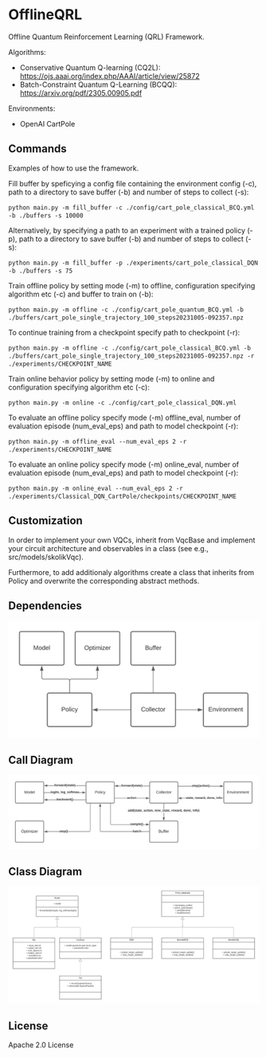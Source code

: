 # OfflineQRL
Offline Quantum Reinforcement Learning (QRL) Framework.

Algorithms:
- Conservative Quantum Q-learning (CQ2L): https://ojs.aaai.org/index.php/AAAI/article/view/25872
- Batch-Constraint Quantum Q-Learning (BCQQ): https://arxiv.org/pdf/2305.00905.pdf

Environments:
- OpenAI CartPole

## Commands
Examples of how to use the framework.

Fill buffer by speficying a config file containing the environment config (-c), path to a directory to save buffer (-b) and number of steps to collect (-s):
```
python main.py -m fill_buffer -c ./config/cart_pole_classical_BCQ.yml -b ./buffers -s 10000
```

Alternatively, by specifying a path to an experiment with a trained policy (-p), path to a directory to save buffer (-b) and number of steps to collect (-s):
```
python main.py -m fill_buffer -p ./experiments/cart_pole_classical_DQN -b ./buffers -s 75
```

Train offline policy by setting mode (-m) to offline, configuration specifying algorithm etc (-c) and buffer to train on (-b):
```
python main.py -m offline -c ./config/cart_pole_quantum_BCQ.yml -b ./buffers/cart_pole_single_trajectory_100_steps20231005-092357.npz
```

To continue training from a checkpoint specify path to checkpoint (-r):
```
python main.py -m offline -c ./config/cart_pole_classical_BCQ.yml -b ./buffers/cart_pole_single_trajectory_100_steps20231005-092357.npz -r ./experiments/CHECKPOINT_NAME
```

Train online behavior policy by setting mode (-m) to online and configuration specifying algorithm etc (-c):
```
python main.py -m online -c ./config/cart_pole_classical_DQN.yml
```

To evaluate an offline policy specify mode (-m) offline_eval, number of evaluation episode (num_eval_eps) and path to model checkpoint (-r):
```
python main.py -m offline_eval --num_eval_eps 2 -r ./experiments/CHECKPOINT_NAME
```

To evaluate an online policy specify mode (-m) online_eval, number of evaluation episode (num_eval_eps) and path to model checkpoint (-r):
```
python main.py -m online_eval --num_eval_eps 2 -r ./experiments/Classical_DQN_CartPole/checkpoints/CHECKPOINT_NAME
```
## Customization
In order to implement your own VQCs, inherit from VqcBase and implement your circuit architecture and observables in a class (see e.g., src/models/skolikVqc).

Furthermore, to add additionaly algorithms create a class that inherits from Policy and overwrite the corresponding abstract methods.

## Dependencies
![Dependencies](figures/Dependencies.png)
## Call Diagram
![Calls](figures/CallDiagram.png)
## Class Diagram
![Classes](figures/OfflineRLModelClass.png)

## License
Apache 2.0 License